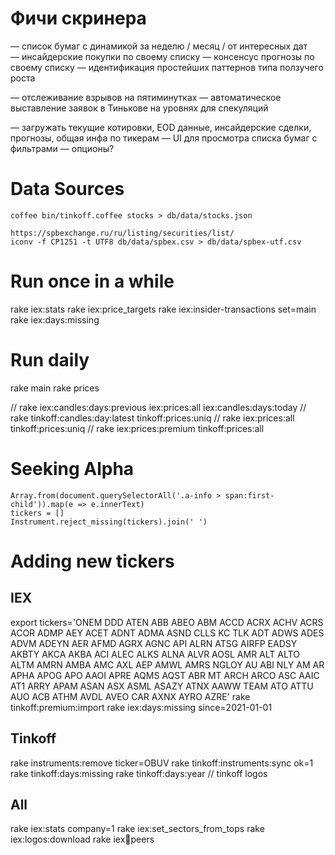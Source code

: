 # Фичи скринера
— список бумаг с динамикой за неделю / месяц / от интересных дат
— инсайдерские покупки по своему списку
— консенсус прогнозы по своему списку
— идентификация простейших паттернов типа ползучего роста

— отслеживание взрывов на пятиминутках
— автоматическое выставление заявок в Тинькове на уровнях для спекуляций

— загружать текущие котировки, EOD данные, инсайдерские сделки, прогнозы, общая инфа по тикерам
— UI для просмотра списка бумаг с фильтрами
— опционы?



# Data Sources

    coffee bin/tinkoff.coffee stocks > db/data/stocks.json

    https://spbexchange.ru/ru/listing/securities/list/
    iconv -f CP1251 -t UTF8 db/data/spbex.csv > db/data/spbex-utf.csv


# Run once in a while

rake iex:stats
rake iex:price_targets
rake iex:insider-transactions set=main
rake iex:days:missing

# Run daily

rake main
rake prices

// rake iex:candles:days:previous iex:prices:all iex:candles:days:today
// rake tinkoff:candles:day:latest tinkoff:prices:uniq
// rake iex:prices:all tinkoff:prices:uniq
// rake iex:prices:premium tinkoff:prices:all


# Seeking Alpha

    Array.from(document.querySelectorAll('.a-info > span:first-child')).map(e => e.innerText)
    tickers = []
    Instrument.reject_missing(tickers).join(' ')

# Adding new tickers

## IEX
export tickers='ONEM DDD ATEN ABB ABEO ABM ACCD ACRX ACHV ACRS ACOR ADMP AEY ACET ADNT ADMA ASND CLLS KC TLK ADT ADWS ADES ADVM ADEYN AER AFMD AGRX AGNC API ALRN ATSG AIRFP EADSY AKBTY AKCA AKBA ACI ALEC ALKS ALNA ALVR AOSL AMR ALT ALTO ALTM AMRN AMBA AMC AXL AEP AMWL AMRS NGLOY AU ABI NLY AM AR APHA APOG APO AAOI APRE AQMS AQST ABR MT ARCH ARCO ASC AAIC AT1 ARRY APAM ASAN ASX ASML ASAZY ATNX AAWW TEAM ATO ATTU AUO ACB ATHM AVDL AVEO CAR AXNX AYRO AZRE'
rake tinkoff:premium:import
rake iex:days:missing since=2021-01-01

## Tinkoff
rake instruments:remove ticker=OBUV
rake tinkoff:instruments:sync ok=1
rake tinkoff:days:missing
rake tinkoff:days:year
// tinkoff logos

## All
rake iex:stats company=1
rake iex:set_sectors_from_tops
rake iex:logos:download
rake iex:symbols:peers
